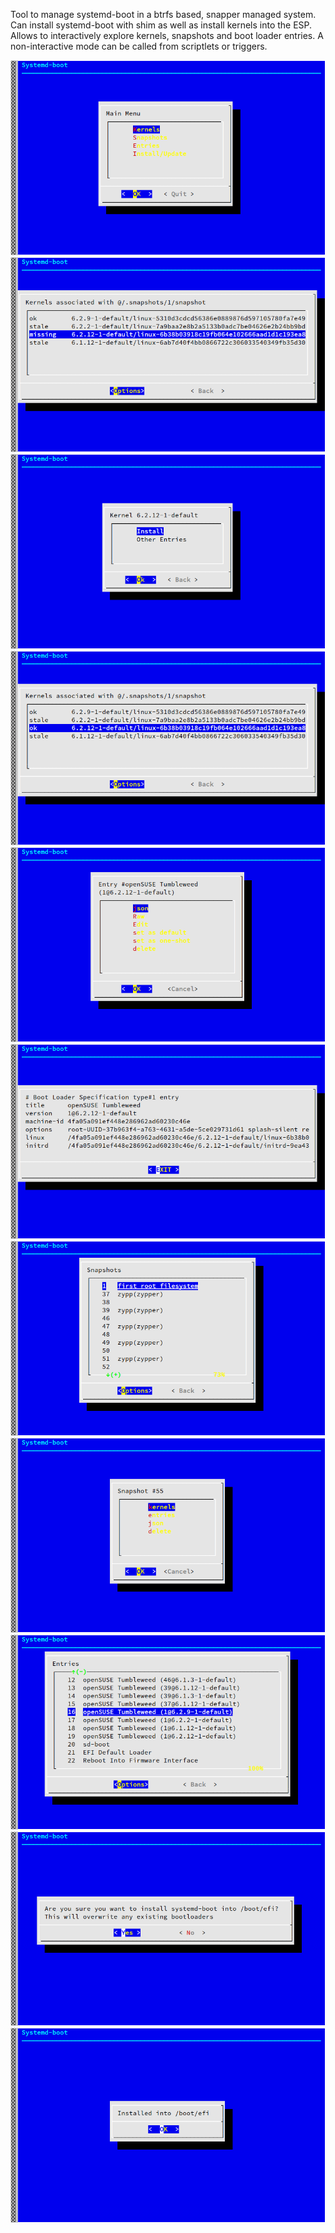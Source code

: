 Tool to manage systemd-boot in a btrfs based, snapper managed system.
Can install systemd-boot with shim as well as install kernels into
the ESP. Allows to interactively explore kernels, snapshots and boot
loader entries. 
A non-interactive mode can be called from scriptlets or triggers.

![screenshot1.png](images/screenshot1.png)
![screenshot2.png](images/screenshot2.png)
![screenshot3.png](images/screenshot3.png)
![screenshot4.png](images/screenshot4.png)
![screenshot5.png](images/screenshot5.png)
![screenshot6.png](images/screenshot6.png)
![screenshot7.png](images/screenshot7.png)
![screenshot8.png](images/screenshot8.png)
![screenshot9.png](images/screenshot9.png)
![screenshot10.png](images/screenshot10.png)
![screenshot11.png](images/screenshot11.png)
